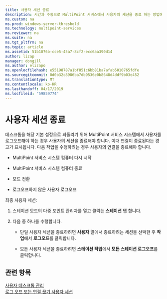 ```yaml
---
title: 사용자 세션 종료
description: 시간과 수동으로 MultiPoint 서비스에서 사용자의 세션을 종료 하는 방법에 알아봅니다
ms.custom: na
ms.prod: windows-server-threshold
ms.technology: multipoint-services
ms.reviewer: na
ms.suite: na
ms.tgt_pltfrm: na
ms.topic: article
ms.assetid: 51b1076b-cce5-45a7-8cf2-ecc6aa390d14
author: lizap
manager: dongill
ms.author: elizapo
ms.openlocfilehash: e55198787a1bf851c6bb81ba7afab5010765fdfe
ms.sourcegitcommit: 0d0b32c8986ba7db9536e0b8648d4ddf9b03e452
ms.translationtype: MT
ms.contentlocale: ko-KR
ms.lasthandoff: 04/17/2019
ms.locfileid: "59859774"
---
```

# <a name="end-a-user-session"></a>사용자 세션 종료
데스크톱을 해당 기본 설정으로 되돌리기 위해 MultiPoint 서비스 시스템에서 사용자를 로그오프해야 하는 경우 사용자의 세션을 종료해야 합니다. 이때 연결이 종료된다는 경고가 표시됩니다. 다음 작업을 수행하려는 경우 사용자의 연결을 종료해야 합니다.  
  
-   MultiPoint 서비스 시스템 컴퓨터 다시 시작  
  
-   MultiPoint 서비스 시스템 컴퓨터 종료  
  
-   모드 전환  
  
-   로그오프하지 않은 사용자 로그오프  
  
최종 사용자 세션:  
  
1.  스테이션 모드의 다중 포인트 관리자를 열고 클릭는 **스테이션** 탭 합니다.  
  
2.  다음 중 하나를 수행합니다.  
  
    -   단일 사용자 세션을 종료하려면 **사용자** 열에서 종료하려는 세션을 선택한 후 **작업**에서 **로그오프**를 클릭합니다.  
  
    -   모든 사용자 세션을 종료하려면 **스테이션 작업**에서 **모든 스테이션 로그오프**를 클릭합니다.  
  
## <a name="see-also"></a>관련 항목  
[사용자 데스크톱 관리](manage-user-desktops-using-multipoint-dashboard.md)  
[로그 오프 또는 연결 끊기 사용자 세션](Log-off-or-Disconnect-User-Sessions.md)